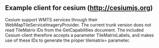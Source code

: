 ## Example client for cesium (http://cesiumjs.org)

Cesium support WMTS services through their WebMapTileServiceImageryProvider. 
The current trunk version does not read TileMatrix IDs from the GetCapabilities document. The included Cesium client therefore accepts a parameter TileMatrixLabels, and makes use of these IDs to generate the proper tilematrix= parameter.




